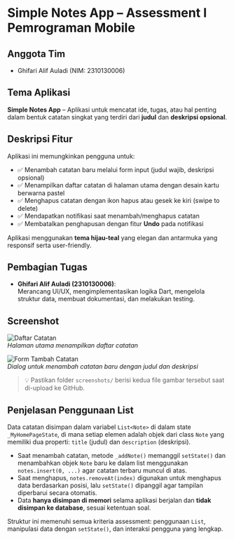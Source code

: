 # Simple Notes App – Assessment I Pemrograman Mobile

## Anggota Tim
- Ghifari Alif Auladi (NIM: 2310130006)

## Tema Aplikasi
**Simple Notes App** – Aplikasi untuk mencatat ide, tugas, atau hal penting dalam bentuk catatan singkat yang terdiri dari **judul** dan **deskripsi opsional**.

## Deskripsi Fitur
Aplikasi ini memungkinkan pengguna untuk:
- ✅ Menambah catatan baru melalui form input (judul wajib, deskripsi opsional)
- ✅ Menampilkan daftar catatan di halaman utama dengan desain kartu berwarna pastel
- ✅ Menghapus catatan dengan ikon hapus atau gesek ke kiri (swipe to delete)
- ✅ Mendapatkan notifikasi saat menambah/menghapus catatan
- ✅ Membatalkan penghapusan dengan fitur **Undo** pada notifikasi

Aplikasi menggunakan **tema hijau-teal** yang elegan dan antarmuka yang responsif serta user-friendly.

## Pembagian Tugas
- **Ghifari Alif Auladi (2310130006)**:  
  Merancang UI/UX, mengimplementasikan logika Dart, mengelola struktur data, membuat dokumentasi, dan melakukan testing.

## Screenshot
![Daftar Catatan](screenshots/daftar_catatan.png)  
*Halaman utama menampilkan daftar catatan*

![Form Tambah Catatan](screenshots/form_tambah.png)  
*Dialog untuk menambah catatan baru dengan judul dan deskripsi*

> 💡 Pastikan folder `screenshots/` berisi kedua file gambar tersebut saat di-upload ke GitHub.

## Penjelasan Penggunaan List
Data catatan disimpan dalam variabel `List<Note>` di dalam state `_MyHomePageState`, di mana setiap elemen adalah objek dari class `Note` yang memiliki dua properti: `title` (judul) dan `description` (deskripsi).

- Saat menambah catatan, metode `_addNote()` memanggil `setState()` dan menambahkan objek `Note` baru ke dalam list menggunakan `notes.insert(0, ...)` agar catatan terbaru muncul di atas.
- Saat menghapus, `notes.removeAt(index)` digunakan untuk menghapus data berdasarkan posisi, lalu `setState()` dipanggil agar tampilan diperbarui secara otomatis.
- Data **hanya disimpan di memori** selama aplikasi berjalan dan **tidak disimpan ke database**, sesuai ketentuan soal.

Struktur ini memenuhi semua kriteria assessment: penggunaan `List`, manipulasi data dengan `setState()`, dan interaksi pengguna yang lengkap.